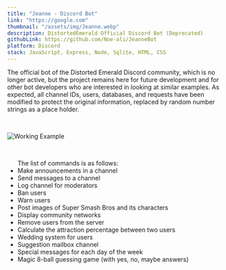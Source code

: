```yaml
---
title: "Jeanne - Discord Bot"
link: "https://google.com"
thumbnail: "/assets/img/Jeanne.webp"
description: DistortedEmerald Official Discord Bot (Deprecated)
githubLink: https://github.com/Noe-ali/JeanneBot
platform: Discord
stack: JavaScript, Express, Node, Sqlite, HTML, CSS
---
```


The official bot of the Distorted Emerald Discord community, which is no longer active, but the project remains here for future development and for other bot developers who are interested in looking at similar examples. As expected, all channel IDs, users, databases, and requests have been modified to protect the original information, replaced by random number strings as a place holder.

<br>

![Working Example](https://user-images.githubusercontent.com/95829890/247707915-8ea3bffe-5e44-4ebd-b1df-5475a3507b40.png)

<br>
<ul>
The list of commands is as follows:
<li>Make announcements in a channel</li>
<li>Send messages to a channel</li>
<li> Log channel for moderators</li>
<li> Ban users</li>
<li> Warn users</li>
<li> Post images of Super Smash Bros and its characters</li>
<li> Display community networks</li>
<li> Remove users from the server</li>
<li> Calculate the attraction percentage between two users</li>
<li> Wedding system for users</li>
<li> Suggestion mailbox channel</li>
<li> Special messages for each day of the week</li>
<li> Magic 8-ball guessing game (with yes, no, maybe answers)</li>
</ul>
